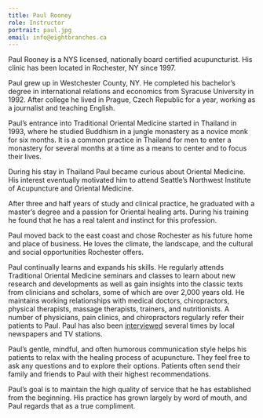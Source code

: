 ```yaml
---
title: Paul Rooney
role: Instructor
portrait: paul.jpg
email: info@eightbranches.ca
---
```

Paul Rooney is a NYS licensed, nationally board certified acupuncturist. His clinic has been located in Rochester, NY since 1997.

Paul grew up in Westchester County, NY. He completed his bachelor’s degree in international relations and economics from Syracuse University in 1992. After college he lived in Prague, Czech Republic for a year, working as a journalist and teaching English.

Paul’s entrance into Traditional Oriental Medicine started in Thailand in 1993, where he studied Buddhism in a jungle monastery as a novice monk for six months. It is a common practice in Thailand for men to enter a monastery for several months at a time as a means to center and to focus their lives.

During his stay in Thailand Paul became curious about Oriental Medicine.  His interest eventually motivated him to attend Seattle’s Northwest Institute of Acupuncture and Oriental Medicine.

After three and half years of study and clinical practice, he graduated with a master’s degree and a passion for Oriental healing arts. During his training he found that he has a real talent and instinct for this profession.

Paul moved back to the east coast and chose Rochester as his future home and place of business. He loves the climate, the landscape, and the cultural and social opportunities Rochester offers.

Paul continually learns and expands his skills. He regularly attends Traditional Oriental Medicine seminars and classes to learn about new research and developments as well as gain insights into the classic texts from clinicians and scholars, some of which are over 2,000 years old. He maintains working relationships with medical doctors, chiropractors, physical therapists, massage therapists, trainers, and nutritionists. A number of physicians, pain clinics, and chiropractors regularly refer their patients to Paul. Paul has also been [interviewed](https://www.rochesteracupuncture.com/about_06.html) several times by local newspapers and TV stations.

Paul’s gentle, mindful, and often humorous communication style helps his patients to relax with the healing process of acupuncture. They feel free to ask any questions and to explore their options. Patients often send their family and friends to Paul with their highest recommendations.

Paul’s goal is to maintain the high quality of service that he has established from the beginning. His practice has grown largely by word of mouth, and Paul regards that as a true compliment.